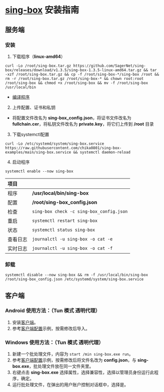 # [sing-box](https://github.com/SagerNet/sing-box) 安装指南

## 服务端

### 安装

1. 下载程序（**linux-amd64**）

```
curl -Lo /root/sing-box.tar.gz https://github.com/SagerNet/sing-box/releases/download/v1.3.5/sing-box-1.3.5-linux-amd64.tar.gz && tar -xzf /root/sing-box.tar.gz && cp -f /root/sing-box-*/sing-box /root && rm -r /root/sing-box.tar.gz /root/sing-box-* && chown root:root /root/sing-box && chmod +x /root/sing-box && mv -f /root/sing-box /usr/local/bin
```

- [编译程序](https://github.com/chika0801/sing-box-examples/blob/main/compile_sing-box.md)

2. 上传配置、证书和私钥

- 将配置文件改名为 **sing-box_config.json**，将证书文件改名为 **fullchain.cer**，将私钥文件改名为 **private.key**，将它们上传到 **/root** 目录

3. 下载systemctl配置

```
curl -Lo /etc/systemd/system/sing-box.service https://raw.githubusercontent.com/chika0801/sing-box-examples/main/sing-box.service && systemctl daemon-reload
```

4. 启动程序

```
systemctl enable --now sing-box
```

| 项目 | |
| :--- | :--- |
| 程序 | **/usr/local/bin/sing-box** |
| 配置 | **/root/sing-box_config.json** |
| 检查 | `sing-box check -c sing-box_config.json` |
| 重启 | `systemctl restart sing-box` |
| 状态 | `systemctl status sing-box` |
| 查看日志 | `journalctl -u sing-box -o cat -e` |
| 实时日志 | `journalctl -u sing-box -o cat -f` |

### 卸载

```
systemctl disable --now sing-box && rm -f /usr/local/bin/sing-box /root/sing-box_config.json /etc/systemd/system/sing-box.service
```

## 客户端

### Android 使用方法：（Tun 模式 透明代理）

1. 安装[客户端](https://install.appcenter.ms/users/nekohasekai/apps/sfa/distribution_groups/publictest)。
3. 参考[客户端配置](https://github.com/chika0801/sing-box-examples/blob/main/Tun/config_client_android.json)示例，按需修改后导入。

### Windows 使用方法：（Tun 模式 透明代理）

1. 新建一个批处理文件，内容为 `start /min sing-box.exe run`。
2. 参考[客户端配置](https://github.com/chika0801/sing-box-examples/blob/main/Tun/config_client_windows.json)示例，按需修改后将文件名改为 **config.json**，与 **sing-box.exe**，批处理文件放在同一文件夹里。
3. 右键点击 **sing-box.exe** 选择属性，选择兼容性，选择以管理员身份运行此程序，确定。
4. 运行批处理文件，在弹出的用户账户控制对话框中，选择是。
